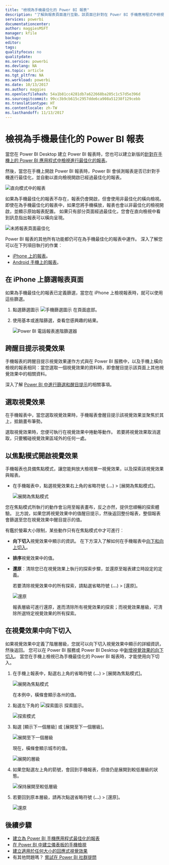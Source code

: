 ```yaml
---
title: "檢視為手機最佳化的 Power BI 報表"
description: "了解與報表頁面進行互動，該頁面已針對在 Power BI 手機應用程式中檢視進行最佳化。"
services: powerbi
documentationcenter: 
author: maggiesMSFT
manager: kfile
backup: 
editor: 
tags: 
qualityfocus: no
qualitydate: 
ms.service: powerbi
ms.devlang: NA
ms.topic: article
ms.tgt_pltfrm: NA
ms.workload: powerbi
ms.date: 10/13/2017
ms.author: maggies
ms.openlocfilehash: 54a1b81cc4281db7a622668ba205c1c57d5e396d
ms.sourcegitcommit: 99cc3b9cb615c2957dde6ca908a51238f129cebb
ms.translationtype: HT
ms.contentlocale: zh-TW
ms.lasthandoff: 11/13/2017
---
```

# <a name="view-power-bi-reports-optimized-for-your-phone"></a>檢視為手機最佳化的 Power BI 報表
當您在 Power BI Desktop 建立 Power BI 報表時，您也可以建立新版的[針對在手機上的 Power BI 應用程式中檢視進行最佳化的報表](desktop-create-phone-report.md)。

然後，當您在手機上開啟 Power BI 報表時，Power BI 會偵測報表是否已針對手機進行最佳化，並自動以直向檢視開啟已經過最佳化的報表。

![直向模式中的報表](media/mobile-apps-view-phone-report/07-power-bi-phone-report-portrait.png)

如果為手機最佳化的報表不存在，報表仍會開啟，但會使用非最佳化的橫向檢視。 即使在為手機最佳化的報表中，如果您將手機橫放，報表也會以非最佳化的檢視開啟，並顯示原始報表配置。 如果只有部分頁面經過最佳化，您會在直向檢視中看到訊息指出報表可以橫向呈現。

![未將報表頁面最佳化](media/mobile-apps-view-phone-report/06-power-bi-phone-report-page-not-optimized.png)

Power BI 報表的其他所有功能都仍可在為手機最佳化的報表中運作。 深入了解您可以在下列項目執行的作業︰

* [iPhone 上的報表](mobile-reports-in-the-mobile-apps.md)。 
* [Android 手機上的報表](mobile-reports-in-the-mobile-apps.md)。

## <a name="filter-the-report-page-on-an-iphone"></a>在 iPhone 上篩選報表頁面
如果為手機最佳化的報表已定義篩選，當您在 iPhone 上檢視報表時，就可以使用這些篩選。 

1. 點選篩選圖示 ![手機篩選圖示](media/mobile-apps-view-phone-report/power-bi-phone-filter-icon.png) 在頁面底部。 
2. 使用基本或進階篩選，查看您感興趣的結果。
   
    ![Power BI 電話報表進階篩選器](media/mobile-apps-view-phone-report/power-bi-iphone-advanced-filter-toronto.gif)

## <a name="cross-highlight-visuals"></a>跨醒目提示視覺效果
手機報表的跨醒目提示視覺效果運作方式與在 Power BI 服務中，以及手機上橫向檢視的報表相同︰當您選取一個視覺效果的資料時，即會醒目提示該頁面上其他視覺效果中的相關資料。

深入了解 [Power BI 中進行篩選和醒目提示](power-bi-reports-filters-and-highlighting.md)的相關事項。

## <a name="select-visuals"></a>選取視覺效果
在手機報表中，當您選取視覺效果時，手機報表會醒目提示該視覺效果並聚焦於其上，抵銷畫布筆勢。

選取視覺效果時，您便可執行在視覺效果中捲動等動作。 若要將視覺效果取消選取，只要觸碰視覺效果區域外的任何一處。

## <a name="open-visuals-in-focus-mode"></a>以焦點模式開啟視覺效果
手機報表也具備焦點模式，讓您能夠放大檢視單一視覺效果，以及探索該視覺效果與報表。

* 在手機報表中，點選視覺效果右上角的省略符號 (**...**) > [展開為焦點模式]。
  
    ![展開為焦點模式](media/mobile-apps-view-phone-report/power-bi-phone-report-focus-mode.png)

您在焦點模式所執行的動作會沿用至報表畫布，反之亦然，提供您順暢的探索體驗。 比方說，如果您將視覺效果中的值醒目提示，然後返回整份報表，整個報表會篩選至您在視覺效果中醒目提示的值。

有鑑於螢幕大小限制，某些動作只有在焦點模式中才可進行︰

* **向下切入**視覺效果中顯示的資訊。 在下方深入了解如何在手機報表中[向下和向上切入](mobile-apps-view-phone-report.md#drill-down-in-a-visual)。
* **排序**視覺效果中的值。
* **還原**︰清除您已在視覺效果上執行的探索步驟，並還原至報表建立時設定的定義。
  
    若要清除視覺效果中的所有探索，請點選省略符號 (**...**) > [還原]。
  
    ![還原](media/mobile-apps-view-phone-report/power-bi-phone-report-revert-levels.png)
  
    報表層級可進行還原，進而清除所有視覺效果的探索；而視覺效果層級，可清除所選特定視覺效果的所有探索。   

## <a name="drill-down-in-a-visual"></a>在視覺效果中向下切入
如果視覺效果中定義了階層層級，您就可以向下切入視覺效果中顯示的詳細資訊，然後返回。 您可以在 Power BI 服務或 Power BI Desktop 中[新增視覺效果的向下切入](power-bi-visualization-drill-down.md)。 當您在手機上檢視已為手機最佳化的 Power BI 報表時，才能使用向下切入。 

1. 在手機上報表中，點選右上角的省略符號 (**...**) > [展開為焦點模式]。
   
    ![展開為焦點模式](media/mobile-apps-view-phone-report/power-bi-phone-report-focus-mode.png)
   
    在本例中，橫條會顯示各州的值。
2. 點選左下角的 ![探索圖示](media/mobile-apps-view-phone-report/power-bi-phone-report-explore-icon.png) 探索圖示。
   
    ![探索模式](media/mobile-apps-view-phone-report/power-bi-phone-report-explore-mode.png)
3. 點選 [顯示下一個層級] 或 [展開至下一個層級]。
   
    ![展開至下一個層級](media/mobile-apps-view-phone-report/power-bi-phone-report-expand-levels.png)
   
    現在，橫條會顯示城市的值。
   
    ![展開的層級](media/mobile-apps-view-phone-report/power-bi-phone-report-expanded-levels.png)
4. 如果您點選左上角的箭號，會回到手機報表，但值仍是展開到較低層級的狀態。
   
    ![保持展開至較低層級](media/mobile-apps-view-phone-report/power-bi-back-to-phone-report-expanded-levels.png)
5. 若要回到原本層級，請再次點選省略符號 (**...**) > [還原]。
   
    ![還原](media/mobile-apps-view-phone-report/power-bi-phone-report-revert-levels.png)

## <a name="next-steps"></a>後續步驟
* [建立為 Power BI 手機應用程式最佳化的報表](desktop-create-phone-report.md)
* [在 Power BI 中建立儀表板的手機檢視](service-create-dashboard-mobile-phone-view.md)
* [建立適用於任何大小的回應式視覺效果](desktop-create-responsive-visuals.md)
* 有其他問題嗎？ [嘗試在 Power BI 社群提問](http://community.powerbi.com/)

